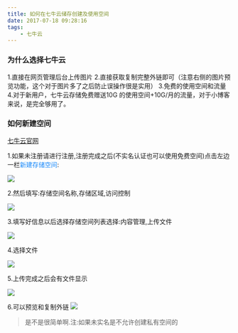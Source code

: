 ```yaml
---
title: 如何在七牛云储存创建及使用空间
date: 2017-07-18 09:28:16
tags:
	- 七牛云
---
```



### 为什么选择七牛云
1.直接在网页管理后台上传图片
2.直接获取复制完整外链即可（注意右侧的图片预览功能，这个对于图片多了之后防止误操作很是实用）
3.免费的使用空间和流量
4.对于新用户，七牛云存储免费赠送10G 的使用空间+10G/月的流量，对于小博客来说，是完全够用了。

### 如何新建空间

[七牛云官网](https://portal.qiniu.com/bucket/myqiniu/resource)

1.如果未注册请进行注册,注册完成之后(不实名认证也可以使用免费空间)点击左边一栏<font color="#1989FA">新建存储空间</font>:

![](http://otbcgjn6c.bkt.clouddn.com/2017-07-19_085754.png)

2.然后填写:存储空间名称,存储区域,访问控制

![](http://otbcgjn6c.bkt.clouddn.com/2017-07-19_091204.png)

3.填写好信息以后选择存储空间列表选择:内容管理,上传文件

![](http://otbcgjn6c.bkt.clouddn.com/2017-07-19_091248.png)

4.选择文件

![](http://otbcgjn6c.bkt.clouddn.com/2017-07-19_091832.png)

5.上传完成之后会有文件显示

![](http://otbcgjn6c.bkt.clouddn.com/2017-07-19_091900.png)

6.可以预览和复制外链
![](http://otbcgjn6c.bkt.clouddn.com/2017-07-19_091940.png)

> 是不是很简单啊.注:如果未实名是不允许创建私有空间的
